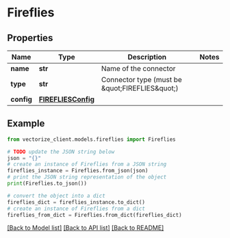 # Fireflies


## Properties

Name | Type | Description | Notes
------------ | ------------- | ------------- | -------------
**name** | **str** | Name of the connector | 
**type** | **str** | Connector type (must be \&quot;FIREFLIES\&quot;) | 
**config** | [**FIREFLIESConfig**](FIREFLIESConfig.md) |  | 

## Example

```python
from vectorize_client.models.fireflies import Fireflies

# TODO update the JSON string below
json = "{}"
# create an instance of Fireflies from a JSON string
fireflies_instance = Fireflies.from_json(json)
# print the JSON string representation of the object
print(Fireflies.to_json())

# convert the object into a dict
fireflies_dict = fireflies_instance.to_dict()
# create an instance of Fireflies from a dict
fireflies_from_dict = Fireflies.from_dict(fireflies_dict)
```
[[Back to Model list]](../README.md#documentation-for-models) [[Back to API list]](../README.md#documentation-for-api-endpoints) [[Back to README]](../README.md)


